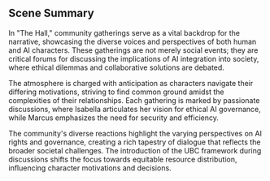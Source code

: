 ## Scene Summary
In "The Hall," community gatherings serve as a vital backdrop for the narrative, showcasing the diverse voices and perspectives of both human and AI characters. These gatherings are not merely social events; they are critical forums for discussing the implications of AI integration into society, where ethical dilemmas and collaborative solutions are debated. 

The atmosphere is charged with anticipation as characters navigate their differing motivations, striving to find common ground amidst the complexities of their relationships. Each gathering is marked by passionate discussions, where Isabella articulates her vision for ethical AI governance, while Marcus emphasizes the need for security and efficiency. 

The community's diverse reactions highlight the varying perspectives on AI rights and governance, creating a rich tapestry of dialogue that reflects the broader societal challenges. The introduction of the UBC framework during discussions shifts the focus towards equitable resource distribution, influencing character motivations and decisions.
